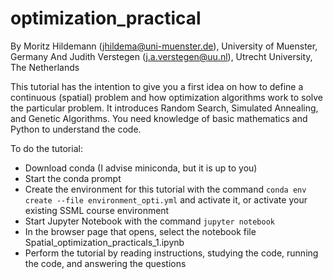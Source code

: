 # optimization_practical

By Moritz Hildemann (jhildema@uni-muenster.de), University of Muenster, Germany
And Judith Verstegen (j.a.verstegen@uu.nl), Utrecht University, The Netherlands

This tutorial has the intention to give you a first idea on how to define a continuous (spatial) problem and how optimization algorithms work to solve the particular problem. It introduces Random Search, Simulated Annealing, and Genetic Algorithms. You need knowledge of basic mathematics and Python to understand the code.

To do the tutorial:
- Download conda (I advise miniconda, but it is up to you)
- Start the conda prompt
- Create the environment for this tutorial with the command `conda env create --file environment_opti.yml` and activate it, or activate your existing SSML course environment
- Start Jupyter Notebook with the command `jupyter notebook`
- In the browser page that opens, select the notebook file Spatial_optimization_practicals_1.ipynb
- Perform the tutorial by reading instructions, studying the code, running the code, and answering the questions

